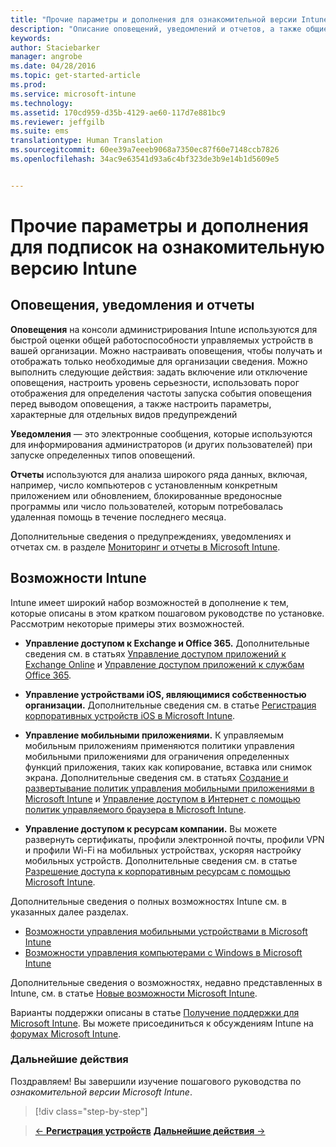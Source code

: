 ```yaml
---
title: "Прочие параметры и дополнения для ознакомительной версии Intune | Microsoft Intune"
description: "Описание оповещений, уведомлений и отчетов, а также общие возможности Intune, которые необходимо знать при регистрации для получения бесплатной 30-дневной ознакомительной версии Intune"
keywords: 
author: Staciebarker
manager: angrobe
ms.date: 04/28/2016
ms.topic: get-started-article
ms.prod: 
ms.service: microsoft-intune
ms.technology: 
ms.assetid: 170cd959-d35b-4129-ae60-117d7e881bc9
ms.reviewer: jeffgilb
ms.suite: ems
translationtype: Human Translation
ms.sourcegitcommit: 60ee39a7eeeb9068a7350ec87f60e7148ccb7826
ms.openlocfilehash: 34ac9e63541d93a6c4bf323de3b9e14b1d5609e5


---
```


# Прочие параметры и дополнения для подписок на ознакомительную версию Intune

## Оповещения, уведомления и отчеты
**Оповещения** на консоли администрирования Intune используются для быстрой оценки общей работоспособности управляемых устройств в вашей организации. Можно настраивать оповещения, чтобы получать и отображать только необходимые для организации сведения. Можно выполнить следующие действия: задать включение или отключение оповещения, настроить уровень серьезности, использовать порог отображения для определения частоты запуска события оповещения перед выводом оповещения, а также настроить параметры, характерные для отдельных видов предупреждений

**Уведомления** — это электронные сообщения, которые используются для информирования администраторов (и других пользователей) при запуске определенных типов оповещений.

**Отчеты** используются для анализа широкого ряда данных, включая, например, число компьютеров с установленным конкретным приложением или обновлением, блокированные вредоносные программы или число пользователей, которым потребовалась удаленная помощь в течение последнего месяца.

Дополнительные сведения о предупреждениях, уведомлениях и отчетах см. в разделе [Мониторинг и отчеты в Microsoft Intune](/Intune/Deploy-Use/monitoring-and-reports-with-microsoft-intune).

## Возможности Intune
Intune имеет широкий набор возможностей в дополнение к тем, которые описаны в этом кратком пошаговом руководстве по установке. Рассмотрим некоторые примеры этих возможностей.

-   **Управление доступом к Exchange и Office 365.** Дополнительные сведения см. в статьях [Управление доступом приложений к Exchange Online](https://technet.microsoft.com/library/dn705841.aspx) и [Управление доступом приложений к службам Office 365](https://technet.microsoft.com/library/dn818907.aspx).

-   **Управление устройствами iOS, являющимися собственностью организации.** Дополнительные сведения см. в статье [Регистрация корпоративных устройств iOS в Microsoft Intune](/Intune/Deploy-Use/enroll-corporate-owned-ios-devices-in-microsoft-intune).

-   **Управление мобильными приложениями.** К управляемым мобильным приложениям применяются политики управления мобильными приложениями для ограничения определенных функций приложения, таких как копирование, вставка или снимок экрана. Дополнительные сведения см. в статьях [Создание и развертывание политик управления мобильными приложениями в Microsoft Intune](/Intune/Deploy-Use/create-and-deploy-mobile-app-management-policies-with-microsoft-intune) и [Управление доступом в Интернет с помощью политик управляемого браузера в Microsoft Intune](/Intune/Deploy-Use/manage-internet-access-using-managed-browser-policies).

-   **Управление доступом к ресурсам компании.** Вы можете развернуть сертификаты, профили электронной почты, профили VPN и профили Wi-Fi на мобильных устройствах, ускоряя настройку мобильных устройств. Дополнительные сведения см. в статье [Разрешение доступа к корпоративным ресурсам с помощью Microsoft Intune](/Intune/Deploy-Use/enable-access-to-company-resources-with-microsoft-intune).

Дополнительные сведения о полных возможностях Intune см. в указанных далее разделах.
- [Возможности управления мобильными устройствами в Microsoft Intune](/intune/get-started/mobile-device-management-capabilities-in-microsoft-intune)
- [Возможности управления компьютерами с Windows в Microsoft Intune](/intune/get-started/windows-pc-management-capabilities-in-microsoft-intune)

Дополнительные сведения о возможностях, недавно представленных в Intune, см. в статье [Новые возможности Microsoft Intune](/Intune/Deploy-Use/whats-new-in-microsoft-intune).

Варианты поддержки описаны в статье [Получение поддержки для Microsoft Intune](/Intune/Troubleshoot/how-to-get-support-for-microsoft-intune). Вы можете присоединиться к обсуждениям Intune на [форумах Microsoft Intune](https://social.technet.microsoft.com/Forums/en-US/home?forum=microsoftintuneprod).

### Дальнейшие действия
Поздравляем! Вы завершили изучение пошагового руководства по *ознакомительной версии Microsoft Intune*.

>[!div class="step-by-step"]

>[&larr; **Регистрация устройств**](.\get-started-with-a-30-day-trial-of-microsoft-intune-step-5.md) [**Дальнейшие действия** &rarr;](.\get-started-with-a-30-day-trial-of-microsoft-intune-step-7.md)  



<!--HONumber=Jul16_HO4-->


